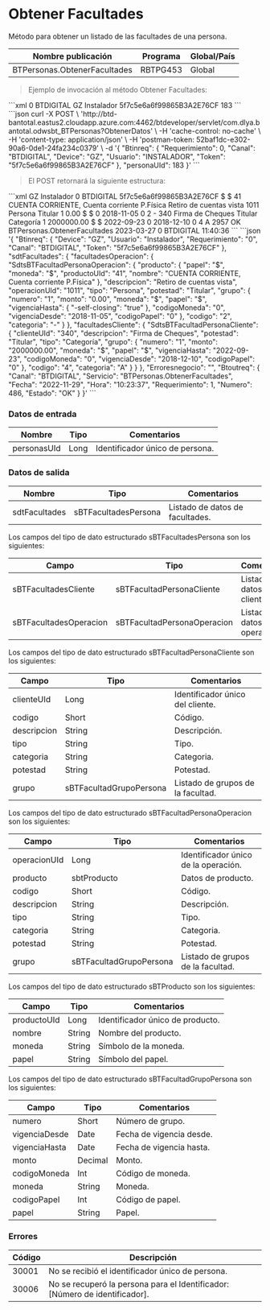 # Obtener Facultades 

Método para obtener un listado de las facultades de una persona. 

Nombre publicación | Programa | Global/País 
--------- | ----------- | ----------- 
BTPersonas.ObtenerFacultades | RBTPG453 | Global 

> Ejemplo de invocación al método Obtener Facultades: 

<code-group> 
<code-block title="XML" active> 
```xml 
<soapenv:Envelope xmlns:soapenv="http://schemas.xmlsoap.org/soap/envelope/" xmlns:bts="http://uy.com.dlya.bantotal/BTSOA/"> 
   <soapenv:Header/> 
   <soapenv:Body> 
      <bts:BTPersonas.ObtenerFacultades> 
         <bts:Btinreq> 
            <bts:Requerimiento>0</bts:Requerimiento> 
            <bts:Canal>BTDIGITAL</bts:Canal> 
            <bts:Device>GZ</bts:Device> 
            <bts:Usuario>Instalador</bts:Usuario> 
            <bts:Token>5f7c5e6a6f99865B3A2E76CF</bts:Token> 
         </bts:Btinreq> 
         <bts:personasUId>183</bts:personasUId> 
      </bts:BTPersonas.ObtenerFacultades> 
   </soapenv:Body> 
</soapenv:Envelope> 
``` 
</code-block> 

<code-block title="JSON"> 
```json 
curl -X POST \ 
  'http://btd-bantotal.eastus2.cloudapp.azure.com:4462/btdeveloper/servlet/com.dlya.bantotal.odwsbt_BTPersonas?ObtenerDatos' \ 
  -H 'cache-control: no-cache' \ 
  -H 'content-type: application/json' \ 
  -H 'postman-token: 52baf1dc-e302-90a6-0de1-24fa234c0379' \ 
  -d '{ 
	"Btinreq": { 
          "Requerimiento": 0, 
          "Canal": "BTDIGITAL", 
          "Device": "GZ", 
          "Usuario": "INSTALADOR", 
          "Token": "5f7c5e6a6f99865B3A2E76CF" 
        }, 
        "personaUId": 183 
	}' 
``` 
</code-block> 
</code-group> 

> El POST retornará la siguiente estructura: 

<code-group> 
<code-block title="XML" active> 
```xml 
<SOAP-ENV:Envelope xmlns:SOAP-ENV="http://schemas.xmlsoap.org/soap/envelope/" xmlns:xsd="http://www.w3.org/2001/XMLSchema" xmlns:SOAP-ENC="http://schemas.xmlsoap.org/soap/encoding/" xmlns:xsi="http://www.w3.org/2001/XMLSchema-instance"> 
   <SOAP-ENV:Body> 
      <BTPersonas.ObtenerFacultadesResponse xmlns="http://uy.com.dlya.bantotal/BTSOA/"> 
         <Btinreq> 
            <Device>GZ</Device> 
            <Usuario>Instalador</Usuario> 
            <Requerimiento>0</Requerimiento> 
            <Canal>BTDIGITAL</Canal> 
            <Token>5f7c5e6a6f99865B3A2E76CF</Token> 
         </Btinreq> 
         <sdtFacultades> 
            <facultadesOperacion> 
               <SdtsBTFacultadPersonaOperacion> 
                  <producto> 
                     <papel>$</papel> 
                     <moneda>$</moneda> 
                     <productoUId>41</productoUId> 
                     <nombre>CUENTA CORRIENTE, Cuenta corriente P.Física</nombre> 
                  </producto> 
                  <descripcion>Retiro de cuentas vista</descripcion> 
                  <operacionUId>1011</operacionUId> 
                  <tipo>Persona</tipo> 
                  <potestad>Titular</potestad> 
                  <grupo> 
                     <numero>1</numero> 
                     <monto>0.00</monto> 
                     <moneda>$</moneda> 
                     <papel>$</papel> 
                     <vigenciaHasta/> 
                     <codigoMoneda>0</codigoMoneda> 
                     <vigenciaDesde>2018-11-05</vigenciaDesde> 
                     <codigoPapel>0</codigoPapel> 
                  </grupo> 
                  <codigo>2</codigo> 
                  <categoria>-</categoria> 
               </SdtsBTFacultadPersonaOperacion> 
            </facultadesOperacion> 
            <facultadesCliente> 
               <SdtsBTFacultadPersonaCliente> 
                  <clienteUId>340</clienteUId> 
                  <descripcion>Firma de Cheques</descripcion> 
                  <potestad>Titular</potestad> 
                  <tipo>Categoría</tipo> 
                  <grupo> 
                     <numero>1</numero> 
                     <monto>2000000.00</monto> 
                     <moneda>$</moneda> 
                     <papel>$</papel> 
                     <vigenciaHasta>2022-09-23</vigenciaHasta> 
                     <codigoMoneda>0</codigoMoneda> 
                     <vigenciaDesde>2018-12-10</vigenciaDesde> 
                     <codigoPapel>0</codigoPapel> 
                  </grupo> 
                  <codigo>4</codigo> 
                  <categoria>A</categoria> 
               </SdtsBTFacultadPersonaCliente> 
            </facultadesCliente> 
         </sdtFacultades> 
         <Erroresnegocio></Erroresnegocio> 
         <Btoutreq> 
            <Numero>2957</Numero> 
            <Estado>OK</Estado> 
            <Servicio>BTPersonas.ObtenerFacultades</Servicio> 
            <Fecha>2023-03-27</Fecha> 
            <Requerimiento>0</Requerimiento> 
            <Canal>BTDIGITAL</Canal> 
            <Hora>11:40:36</Hora> 
         </Btoutreq> 
      </BTPersonas.ObtenerFacultadesResponse> 
   </SOAP-ENV:Body> 
</SOAP-ENV:Envelope> 
``` 
</code-block> 

<code-block title="JSON"> 
```json 
'{ 
	"Btinreq": { 
          "Device": "GZ", 
          "Usuario": "Instalador", 
          "Requerimiento": "0", 
          "Canal": "BTDIGITAL", 
          "Token": "5f7c5e6a6f99865B3A2E76CF" 
        }, 
        "sdtFacultades": { 
          "facultadesOperacion": { 
            "SdtsBTFacultadPersonaOperacion": { 
              "producto": { 
                "papel": "$", 
                "moneda": "$", 
                "productoUId": "41", 
                "nombre": "CUENTA CORRIENTE, Cuenta corriente P.Física" 
              }, 
              "descripcion": "Retiro de cuentas vista", 
              "operacionUId": "1011", 
              "tipo": "Persona", 
              "potestad": "Titular", 
              "grupo": { 
                "numero": "1", 
                "monto": "0.00", 
                "moneda": "$", 
                "papel": "$", 
                "vigenciaHasta": { 
                  "-self-closing": "true" 
                }, 
                "codigoMoneda": "0", 
                "vigenciaDesde": "2018-11-05", 
                "codigoPapel": "0" 
              }, 
              "codigo": "2", 
              "categoria": "-" 
            } 
          }, 
          "facultadesCliente": { 
            "SdtsBTFacultadPersonaCliente": { 
              "clienteUId": "340", 
              "descripcion": "Firma de Cheques", 
              "potestad": "Titular", 
              "tipo": "Categoría", 
              "grupo": { 
                "numero": "1", 
                "monto": "2000000.00", 
                "moneda": "$", 
                "papel": "$", 
                "vigenciaHasta": "2022-09-23", 
                "codigoMoneda": "0", 
                "vigenciaDesde": "2018-12-10", 
                "codigoPapel": "0" 
              }, 
              "codigo": "4", 
              "categoria": "A" 
            } 
          } 
        }, 
        "Erroresnegocio": "", 
        "Btoutreq": { 
          "Canal": "BTDIGITAL", 
          "Servicio": "BTPersonas.ObtenerFacultades", 
          "Fecha": "2022-11-29", 
          "Hora": "10:23:37", 
          "Requerimiento": 1, 
          "Numero": 486, 
          "Estado": "OK" 
        } 
}' 
``` 
</code-block> 
</code-group>  

### Datos de entrada 

Nombre | Tipo | Comentarios 
--------- | ----------- | ----------- 
personasUId | Long | Identificador único de persona. 

### Datos de salida 

Nombre | Tipo | Comentarios 
--------- | ----------- | ----------- 
sdtFacultades | sBTFacultadesPersona | Listado de datos de facultades. 

Los campos del tipo de dato estructurado sBTFacultadesPersona son los siguientes: 

Campo | Tipo | Comentarios 
--------- | ----------- | ----------- 
sBTFacultadesCliente | sBTFacultadPersonaCliente | Listado de datos de cliente. 
sBTFacultadesOperacion | sBTFacultadPersonaOperacion | Listado de datos de operación. 

Los campos del tipo de dato estructurado sBTFacultadPersonaCliente son los siguientes: 

Campo | Tipo | Comentarios 
--------- | ----------- | ----------- 
clienteUId | Long | Identificador único del cliente. 
codigo | Short | Código. 
descripcion | String | Descripción. 
tipo | String | Tipo. 
categoria | String | Categoria. 
potestad | String | Potestad. 
grupo | sBTFacultadGrupoPersona | Listado de grupos de la facultad. 

Los campos del tipo de dato estructurado sBTFacultadPersonaOperacion son los siguientes: 

Campo | Tipo | Comentarios 
--------- | ----------- | ----------- 
operacionUId | Long | Identificador único de la operación. 
producto | sbtProducto | Datos de producto. 
codigo | Short | Código. 
descripcion | String | Descripción. 
tipo | String | Tipo. 
categoria | String | Categoria. 
potestad | String | Potestad. 
grupo | sBTFacultadGrupoPersona | Listado de grupos de la facultad. 

Los campos del tipo de dato estructurado sBTProducto son los siguientes:  

Campo | Tipo | Comentarios 
--------- | ----------- | ----------- 
productoUId | Long | Identificador único de producto. 
nombre | String | Nombre del producto. 
moneda | String | Símbolo de la moneda. 
papel | String | Símbolo del papel. 

Los campos del tipo de dato estructurado sBTFacultadGrupoPersona son los siguientes:  

Campo | Tipo | Comentarios 
--------- | ----------- | ----------- 
numero | Short | Número de grupo. 
vigenciaDesde | Date | Fecha de vigencia desde. 
vigenciaHasta | Date | Fecha de vigencia hasta. 
monto | Decimal | Monto. 
codigoMoneda | Int | Código de moneda. 
moneda | String | Moneda. 
codigoPapel | Int | Código de papel. 
papel | String | Papel. 

### Errores 

Código | Descripción 
--------- | ----------- 
30001 | No se recibió el identificador único de persona. 
30006 | No se recuperó la persona  para el Identificador: [Número de identificador]. 

 
